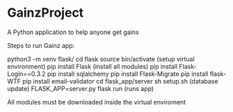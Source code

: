 # GainzProject
A Python application to help anyone get gains

Steps to run Gainz app:

python3 -m venv flask/
cd flask
source bin/activate (setup virtual environment)
pip install Flask (install all modules)
pip install Flask-Login==0.3.2
pip install sqlalchemy
pip install Flask-Migrate
pip install flask-WTF
pip install email-validator
cd flask_app/server
sh setup.sh (database update)
FLASK_APP=server.py
flask run (runs app) 

All modules must be downloaded inside the virtual enviroment
